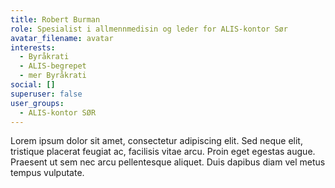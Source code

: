 ```yaml
---
title: Robert Burman
role: Spesialist i allmennmedisin og leder for ALIS-kontor Sør
avatar_filename: avatar
interests:
  - Byråkrati
  - ALIS-begrepet
  - mer Byråkrati
social: []
superuser: false
user_groups:
  - ALIS-kontor SØR
---
```

Lorem ipsum dolor sit amet, consectetur adipiscing elit. Sed neque elit, tristique placerat feugiat ac, facilisis vitae arcu. Proin eget egestas augue. Praesent ut sem nec arcu pellentesque aliquet. Duis dapibus diam vel metus tempus vulputate.